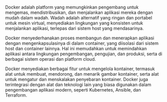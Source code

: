 Docker adalah platform yang memungkinkan pengembang untuk mengemas, mendistribusikan, dan menjalankan aplikasi mereka dengan mudah dalam wadah. Wadah adalah alternatif yang ringan dan portabel untuk mesin virtual, menyediakan lingkungan yang konsisten untuk menjalankan aplikasi, terlepas dari sistem host yang mendasarinya.

Docker menyederhanakan proses membangun dan menerapkan aplikasi dengan mengenkapsulasinya di dalam container, yang diisolasi dari sistem host dan container lainnya. Hal ini memudahkan untuk memindahkan aplikasi antara lingkungan pengembangan, pengujian, dan produksi, serta di berbagai sistem operasi dan platform cloud.

Docker menyediakan berbagai fitur untuk mengelola kontainer, termasuk alat untuk membuat, mendorong, dan menarik gambar kontainer, serta alat untuk mengatur dan menskalakan penyebaran kontainer. Docker juga terintegrasi dengan alat dan teknologi lain yang biasa digunakan dalam pengembangan aplikasi modern, seperti Kubernetes, Ansible, dan Terraform.